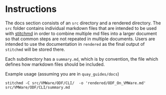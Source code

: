 # Instructions

The docs section consists of an `src` directory and a rendered directory. The `src` folder contains individual markdown files that are intended to be used with [stitchmd](https://github.com/abhinav/stitchmd) in order to combine multiple md files into a larger document so that common steps are not repeated in multiple documents. Users are intended to use the documentation in `rendered` as the final output of `stitchmd` will be stored there.

Each subdirectory has a `summary.md`, which is by convention, the file which defines how markdown files should be included. 

Example usage (assuming you are in `quay_guides/docs`)

```
stitchmd -C src/VMWare/ODF/CLI/  -o 'rendered/ODF_On_VMWare.md' src/VMWare/ODF/CLI/summary.md 
```
